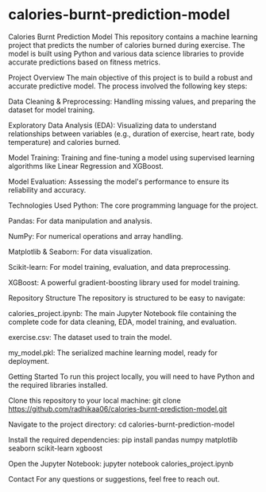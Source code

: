# calories-burnt-prediction-model
Calories Burnt Prediction Model
This repository contains a machine learning project that predicts the number of calories burned during exercise. The model is built using Python and various data science libraries to provide accurate predictions based on fitness metrics.

Project Overview
The main objective of this project is to build a robust and accurate predictive model. The process involved the following key steps:

Data Cleaning & Preprocessing: Handling missing values, and preparing the dataset for model training.

Exploratory Data Analysis (EDA): Visualizing data to understand relationships between variables (e.g., duration of exercise, heart rate, body temperature) and calories burned.

Model Training: Training and fine-tuning a model using supervised learning algorithms like Linear Regression and XGBoost.

Model Evaluation: Assessing the model's performance to ensure its reliability and accuracy.

Technologies Used
Python: The core programming language for the project.

Pandas: For data manipulation and analysis.

NumPy: For numerical operations and array handling.

Matplotlib & Seaborn: For data visualization.

Scikit-learn: For model training, evaluation, and data preprocessing.

XGBoost: A powerful gradient-boosting library used for model training.

Repository Structure
The repository is structured to be easy to navigate:

calories_project.ipynb: The main Jupyter Notebook file containing the complete code for data cleaning, EDA, model training, and evaluation.

exercise.csv: The dataset used to train the model.

my_model.pkl: The serialized machine learning model, ready for deployment.

Getting Started
To run this project locally, you will need to have Python and the required libraries installed.

Clone this repository to your local machine:
git clone https://github.com/radhikaa06/calories-burnt-prediction-model.git

Navigate to the project directory:
cd calories-burnt-prediction-model

Install the required dependencies:
pip install pandas numpy matplotlib seaborn scikit-learn xgboost

Open the Jupyter Notebook:
jupyter notebook calories_project.ipynb

Contact
For any questions or suggestions, feel free to reach out.
